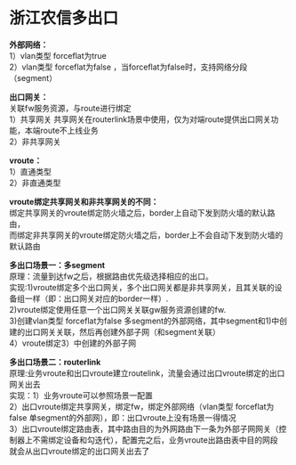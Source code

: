# 浙江农信多出口

**外部网络：**  
1）vlan类型 forceflat为true  
2）vlan类型 forceflat为false ，当forceflat为false时，支持网络分段（segment）  

**出口网关：**  
关联fw服务资源，与route进行绑定   
1）共享网关    共享网关在routerlink场景中使用，仅为对端route提供出口网关功能，本端route不上线业务  
2）非共享网关  

**vroute：**  
1）直通类型  
2）非直通类型  

**vroute绑定共享网关和非共享网关的不同：**  
绑定共享网关的vroute绑定防火墙之后，border上自动下发到防火墙的默认路由，  
而绑定非共享网关的vroute绑定防火墙之后，border上不会自动下发到防火墙的默认路由  

**多出口场景一：多segment**  
原理：流量到达fw之后，根据路由优先级选择相应的出口。  
实现:1)vroute绑定多个出口网关，多个出口网关都是非共享网关，且其关联的设备组一样（即：出口网关对应的border一样）.  
    2)vroute绑定使用任意一个出口网关关联gw服务资源创建的fw.  
    3)创建vlan类型 forceflat为false 多segment的外部网络，其中segment和1)中创建的出口网关关联，然后再创建外部子网（和segment关联）  
    4）vroute绑定3）中创建的外部子网  
    
**多出口场景二：routerlink**  
原理:业务vroute和出口vroute建立routelink，流量会通过出口vroute绑定的出口网关出去  
实现：1）业务vroute可以参照场景一配置  
     2）出口vroute绑定共享网关，绑定fw，绑定外部网络（vlan类型 forceflat为false 单segment的外部网），即：出口vroute上没有场景一得情况  
     3）出口vroute绑定路由表，其中路由目的为外网路由下一条为外部子网网关（控制器上不需绑定设备和勾迭代），配置完之后，业务vroute出路由表中目的网段  
        就会从出口vroute绑定的出口网关出去了  
        
  
